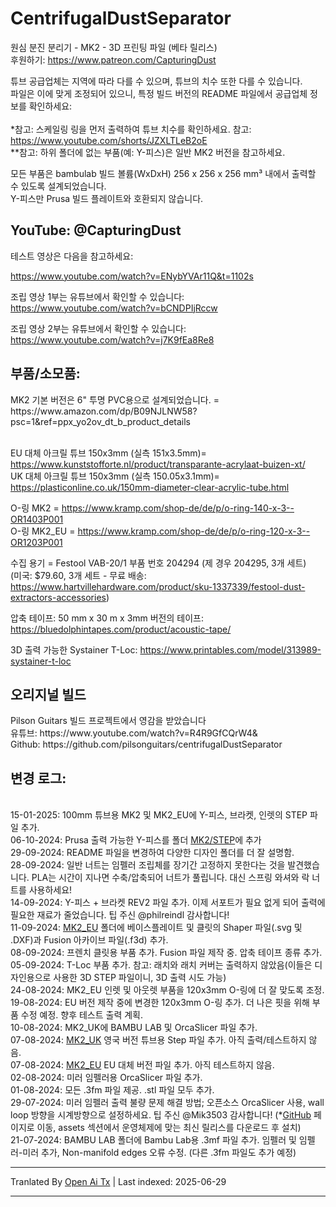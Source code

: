 # CentrifugalDustSeparator
원심 분진 분리기 - MK2 - 3D 프린팅 파일 (베타 릴리스)<br>
후원하기: https://www.patreon.com/CapturingDust

튜브 공급업체는 지역에 따라 다를 수 있으며, 튜브의 치수 또한 다를 수 있습니다.<br>
파일은 이에 맞게 조정되어 있으니, 특정 빌드 버전의 README 파일에서 공급업체 정보를 확인하세요:<br>
<a target="_blank" rel="noopener noreferrer" href="https://raw.githubusercontent.com/Makerr-Studio/CentrifugalDustSeparator-/main/MK2/"><img src="https://raw.githubusercontent.com/Makerr-Studio/CentrifugalDustSeparator-/main/MK2/IMAGES/USA-MK2.jpg" alt="" style="max-width: 25%;"></a> 
<a target="_blank" rel="noopener noreferrer" href="https://raw.githubusercontent.com/Makerr-Studio/CentrifugalDustSeparator-/main/MK2_EU/"><img src="https://raw.githubusercontent.com/Makerr-Studio/CentrifugalDustSeparator-/main/MK2/IMAGES/EU-MK2_EU.jpg" alt="" style="max-width: 25%;"></a> 
<a target="_blank" rel="noopener noreferrer" href="https://raw.githubusercontent.com/Makerr-Studio/CentrifugalDustSeparator-/main/MK2_UK/"><img src="https://raw.githubusercontent.com/Makerr-Studio/CentrifugalDustSeparator-/main/MK2/IMAGES/UK-MK2_UK.jpg" alt="" style="max-width: 25%;"></a>
<br>*참고: 스케일링 링을 먼저 출력하여 튜브 치수를 확인하세요. 참고: https://www.youtube.com/shorts/JZXLTLeB2oE
<br>**참고: 하위 폴더에 없는 부품(예: Y-피스)은 일반 MK2 버전을 참고하세요.<br>

모든 부품은 bambulab 빌드 볼륨(WxDxH) 256 x 256 x 256 mm³ 내에서 출력할 수 있도록 설계되었습니다.<br>
Y-피스만 Prusa 빌드 플레이트와 호환되지 않습니다.
<a target="_blank" rel="noopener noreferrer" href="https://raw.githubusercontent.com/Makerr-Studio/CentrifugalDustSeparator-/main/MK2/STEP/"><img src="https://raw.githubusercontent.com/Makerr-Studio/CentrifugalDustSeparator-/main/MK2/IMAGES/MK2.JPG" alt="" style="max-width: 100%;"></a>
<a target="_blank" rel="noopener noreferrer" href="https://raw.githubusercontent.com/Makerr-Studio/CentrifugalDustSeparator-/main/MK2/MK2 Dust Separator.pdf"><img src="https://raw.githubusercontent.com/Makerr-Studio/CentrifugalDustSeparator-/main/MK2/IMAGES/MK2_intersection_A-A_PDF.JPG" alt="" style="max-width: 100%;"></a>

<h2>YouTube: @CapturingDust</h2>
테스트 영상은 다음을 참고하세요:

https://www.youtube.com/watch?v=ENybYVAr11Q&t=1102s

조립 영상 1부는 유튜브에서 확인할 수 있습니다: https://www.youtube.com/watch?v=bCNDPIjRccw

조립 영상 2부는 유튜브에서 확인할 수 있습니다:
https://www.youtube.com/watch?v=j7K9fEa8Re8

<h2>부품/소모품:</h2>
MK2 기본 버전은 6" 투명 PVC용으로 설계되었습니다. = https://www.amazon.com/dp/B09NJLNW58?psc=1&ref=ppx_yo2ov_dt_b_product_details

<br>EU 대체 아크릴 튜브 150x3mm (실측 151x3.5mm)= https://www.kunststofforte.nl/product/transparante-acrylaat-buizen-xt/<br>
UK 대체 아크릴 튜브 150x3mm (실측 150.05x3.1mm)= https://plasticonline.co.uk/150mm-diameter-clear-acrylic-tube.html

O-링 MK2     = https://www.kramp.com/shop-de/de/p/o-ring-140-x-3--OR1403P001
<br>O-링 MK2_EU  = https://www.kramp.com/shop-de/de/p/o-ring-120-x-3--OR1203P001

수집 용기        = Festool VAB-20/1 부품 번호 204294 (제 경우 204295, 3개 세트)
<br>(미국: $79.60, 3개 세트 - 무료 배송: https://www.hartvillehardware.com/product/sku-1337339/festool-dust-extractors-accessories)

압축 테이프: 50 mm x 30 m x 3mm 버전의 테이프: https://bluedolphintapes.com/product/acoustic-tape/

3D 출력 가능한 Systainer T-Loc: https://www.printables.com/model/313989-systainer-t-loc

<h2>오리지널 빌드</h2>
Pilson Guitars 빌드 프로젝트에서 영감을 받았습니다<br>
유튜브: https://www.youtube.com/watch?v=R4R9GfCQrW4&<br>
Github: https://github.com/pilsonguitars/centrifugalDustSeparator

<h2>변경 로그:</h2><br>
15-01-2025: 100mm 튜브용 MK2 및 MK2_EU에 Y-피스, 브라켓, 인렛의 STEP 파일 추가.<br>
06-10-2024: Prusa 출력 가능한 Y-피스를 폴더 <a target="_blank" rel="noopener noreferrer" href="https://raw.githubusercontent.com/Makerr-Studio/CentrifugalDustSeparator-/main/MK2/STEP/">MK2/STEP</a>에 추가<br>
29-09-2024: README 파일을 변경하여 다양한 디자인 폴더를 더 잘 설명함.<br>
28-09-2024: 일반 너트는 임펠러 조립체를 장기간 고정하지 못한다는 것을 발견했습니다. PLA는 시간이 지나면 수축/압축되어 너트가 풀립니다. 대신 스프링 와셔와 락 너트를 사용하세요!<br>
14-09-2024: Y-피스 + 브라켓 REV2 파일 추가. 이제 서포트가 필요 없게 되어 출력에 필요한 재료가 줄었습니다. 팁 주신 @philreindl 감사합니다!<br>
11-09-2024: <a target="_blank" rel="noopener noreferrer" href="https://raw.githubusercontent.com/Makerr-Studio/CentrifugalDustSeparator-/main/MK2_EU/">MK2_EU</a> 폴더에 베이스플레이트 및 클릿의 Shaper 파일(.svg 및 .DXF)과 Fusion 아카이브 파일(.f3d) 추가.<br>
08-09-2024: 프렌치 클릿용 부품 추가. Fusion 파일 제작 중. 압축 테이프 종류 추가.<br>
05-09-2024: T-Loc 부품 추가. 참고: 래치와 래치 커버는 출력하지 않았음(이들은 디자인용으로 사용한 3D STEP 파일이니, 3D 출력 시도 가능)<br>
24-08-2024: MK2_EU 인렛 및 아웃렛 부품을 120x3mm O-링에 더 잘 맞도록 조정.<br>
19-08-2024: EU 버전 제작 중에 변경한 120x3mm O-링 추가. 더 나은 핏을 위해 부품 수정 예정. 향후 테스트 출력 계획.<br>
10-08-2024: MK2_UK에 BAMBU LAB 및 OrcaSlicer 파일 추가.<br>
07-08-2024: <a target="_blank" rel="noopener noreferrer" href="https://raw.githubusercontent.com/Makerr-Studio/CentrifugalDustSeparator-/main/MK2_UK/">MK2_UK</a> 영국 버전 튜브용 Step 파일 추가. 아직 출력/테스트하지 않음.<br>
07-08-2024: <a target="_blank" rel="noopener noreferrer" href="https://raw.githubusercontent.com/Makerr-Studio/CentrifugalDustSeparator-/main/MK2_EU/">MK2_EU</a> EU 대체 버전 파일 추가. 아직 테스트하지 않음.<br>
02-08-2024: 미러 임펠러용 OrcaSlicer 파일 추가.<br>
01-08-2024: 모든 .3fm 파일 제공. .stl 파일 모두 추가.<br>
29-07-2024: 미러 임펠러 출력 불량 문제 해결 방법; 오픈소스 OrcaSlicer 사용, wall loop 방향을 시계방향으로 설정하세요. 팁 주신 @Mik3503 감사합니다!
(*<a target="_blank" rel="noopener noreferrer" href="[MK2/STEP/](https://github.com/SoftFever/OrcaSlicer/releases)">GitHub</a> 페이지로 이동, assets 섹션에서 운영체제에 맞는 최신 릴리스를 다운로드 후 설치)<br>
21-07-2024: BAMBU LAB 폴더에 Bambu Lab용 .3mf 파일 추가. 임펠러 및 임펠러-미러 추가, Non-manifold edges 오류 수정. (다른 .3fm 파일도 추가 예정)


---

Tranlated By [Open Ai Tx](https://github.com/OpenAiTx/OpenAiTx) | Last indexed: 2025-06-29

---